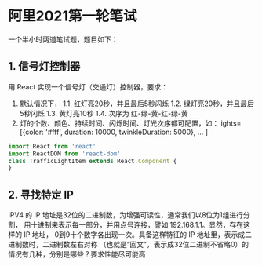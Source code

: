 # 阿里2021第一轮笔试
一个半小时两道笔试题，题目如下：

## 1. 信号灯控制器
用 React 实现一个信号灯（交通灯）控制器，要求：
1. 默认情况下，
  1.1. 红灯亮20秒，并且最后5秒闪烁
  1.2. 绿灯亮20秒，并且最后5秒闪烁
  1.3. 黄灯亮10秒
  1.4. 次序为 红-绿-黄-红-绿-黄
2. 灯的个数、颜色、持续时间、闪烁时间、灯光次序都可配置，如：
   ights=[{color: '#fff', duration: 10000, twinkleDuration: 5000}, ... ]
```js
import React from 'react'
import ReactDOM from 'react-dom'
class TrafficLightItem extends React.Component {
}
```

## 2. 寻找特定 IP
IPV4 的 IP 地址是32位的二进制数，为增强可读性，通常我们以8位为1组进行分割，
用十进制来表示每一部分，并用点号连接，譬如 192.168.1.1。显然，存在这样的 IP 地址，
0到9十个数字各出现一次。具备这样特征的 IP 地址里，表示成二进制数时，二进制数左右对称
（也就是“回文”，表示成32位二进制不省略0）的情况有几种，分别是哪些？要求性能尽可能高
